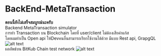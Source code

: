 # BackEnd-MetaTransaction
**ตอนนี้ยังไม่เสร็จสมบูรณ์นะครับ**\
Backend MetaTransaction simulator\
การทำ Transaction บน Blockchain โดยที่ user/client ไม่ต้องเสียค่าแก้ส\
โดยผมทำเป็น Open api ให้Devคนอื่นสามารถเรียกใช้งานได้ด้วย มีแบบ Rest api, GrapgQL
![alt text](https://scontent.fbkk10-1.fna.fbcdn.net/v/t1.15752-9/194891015_294305872403149_5576917441620493162_n.png?_nc_cat=102&ccb=1-3&_nc_sid=ae9488&_nc_eui2=AeH_TrdD6kFhx1Xfzwy9f0FCALlhDz4YWLsAuWEPPhhYu16aULobspT9Juy-BueKvCa39kTEEfIx5LrJOCOPvkUF&_nc_ohc=IUy-mLbLCEMAX-MEFHD&_nc_ht=scontent.fbkk10-1.fna&oh=c8ef6c076838480316c9cefe9714c09f&oe=60D99F5F)\
ผลลัพธ์บน BitKub Chain test network
![alt text](https://scontent.fbkk14-1.fna.fbcdn.net/v/t1.15752-9/193690013_2754868738143592_2056803396452711434_n.png?_nc_cat=104&ccb=1-3&_nc_sid=ae9488&_nc_eui2=AeFRUxWRoi53_0bsc_q8_Sq05q7_lKlO9PDmrv-UqU708MCvriW3Bo63SyXcsBTXsF1byyD7sRVcKu01CHpgiuIy&_nc_ohc=BTxCNc6OgKkAX9q1ZV0&_nc_oc=AQniR-gSLLA518rIAx3Y_Ow-GFqbmUCG8bGSfw_Tt1aFc8gaFjyFTY0VN4_uD02mYaw&_nc_ht=scontent.fbkk14-1.fna&oh=9093c8eef8e2a2fd3f873489d67a71b7&oe=60DACFA3)



